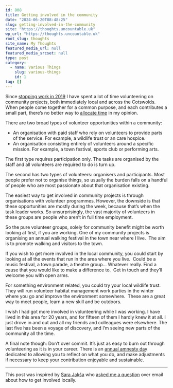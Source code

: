 ```yaml
---
id: 808
title: Getting involved in the community
date: "2024-06-20T08:48:25"
slug: getting-involved-in-the-community
site: "https://thoughts.uncountable.uk"
wp_url: "https://thoughts.uncountable.uk"
root_slug: thoughts
site_name: My Thoughts
featured_media_url: null
featured_media_srcset: null
type: post
category:
  - name: Various Things
    slug: various-things
    id: 1
tag: []
---
```



<p>Since <a href="https://thoughts.uncountable.uk/stopping-work/" data-type="post" data-id="575">stopping work in 2019</a> I have spent a lot of time volunteering on community projects, both immediately local and across the Cotswolds.  When people come together for a common purpose, and each contributes a small part, there&#8217;s no better way to <a href="https://thoughts.uncountable.uk/allocating-time/" data-type="post" data-id="568">allocate time</a> in my opinion.</p>



<p>There are two broad types of volunteer opportunities within a community:</p>



<ul class="wp-block-list">
<li>An organisation with paid staff who rely on volunteers to provide parts of the service.  For example, a wildlife trust or an care hospice.</li>



<li>An organisation consisting entirely of volunteers around a specific mission.  For example, a town festival, sports club or performing arts. </li>
</ul>



<p>The first type requires participation only.  The tasks are organised by the staff and all volunteers are required to do is turn up.</p>



<p>The second has two types of volunteers: organisers and participants.  Most people prefer not to organise things, so usually the burden falls on a handful of people who are most passionate about that organisation existing.</p>



<p>The easiest way to get involved in community projects is through organisations with volunteer programmes. However, the downside is that these opportunities are mostly during the week, because that&#8217;s when the task leader works. So unsurprisingly, the vast majority of volunteers in these groups are people who aren&#8217;t in full time employment.</p>



<p>So the pure volunteer groups, solely for community benefit might be worth looking at first, if you are working.  One of my community projects is organising an annual walking festival in the town near where I live.&nbsp; The aim is to promote walking and visitors to the town.  </p>



<p>If you wish to get more involved in the local community,  you could start by looking at all the events that run in the area where you live.&nbsp; Could be a music festival, a town parade, a theatre group&#8230; Whatever really. Find a cause that you would like to make a difference to.&nbsp; Get in touch and they&#8217;ll welcome you with open arms.&nbsp;</p>



<p>For something environment related, you could try your local wildlife trust. They will run volunteer habitat management work parties in the winter where you go and improve the environment somewhere.&nbsp; These are a great way to meet people, learn a new skill and be outdoors.</p>



<p>I wish I had got more involved in volunteering while I was working.  I have lived in this area for 20 years, and for fifteen of them I hardly knew it at all.  I just drove in and out and all my friends and colleagues were elsewhere.  The last five has been a voyage of discovery, and I&#8217;m seeing new parts of the community all the time.</p>



<p>A final note though:  Don&#8217;t over commit.  It&#8217;s just as easy to burn out through volunteering as it is in your career.  There is an <a href="https://thoughts.uncountable.uk/volunteer-responsibility-amnesty-day/" data-type="post" data-id="797">annual amnesty day</a> dedicated to allowing you to reflect on what you do, and make adjustments if necessary to keep your contribution enjoyable and sustainable.</p>



<hr class="wp-block-separator has-alpha-channel-opacity"/>



<p>This post was inspired by <a href="https://sarajaksa.eu/">Sara Jakša</a> who <a href="https://thoughts.uncountable.uk/ask-me-stuff/" data-type="post" data-id="762">asked me a question</a> over email about how to get involved locally.  </p>
